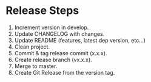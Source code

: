 Release Steps
=============
1. Increment version in develop.
2. Update CHANGELOG with changes.
3. Update README (features, latest dep version, etc...)
4. Clean project.
5. Commit & tag release commit (x.x.x).
6. Create release branch (vx.x.x).
7. Merge to master.
8. Create Git Release from the version tag.